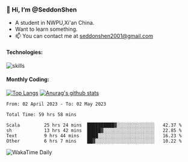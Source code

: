 ### 👋 Hi, I’m @SeddonShen
- A student in NWPU,Xi'an China.
- Want to learn something.
- 📫 You can contact me at seddonshen2001@gmail.com

#### Technologies:

![skills](https://skillicons.dev/icons?i=scala,js,html,css,bootstrap,jquery,c,cpp,cloudflare,django,docker,flask,git,github,githubactions,linux,latex,mysql,nodejs,ps,php,pr,py,raspberrypi,redis,unreal,v,vscode,vue,bash)

#### Monthly Coding:
[![Top Langs](https://github-readme-stats.vercel.app/api/top-langs?username=seddonshen&show_icons=true&locale=en&layout=compact&hide=html&langs_count=8)](https://github.com/SeddonShen/)
[![Anurag's github stats](https://github-readme-stats.vercel.app/api?username=SeddonShen&count_private=true&show_icons=true)](https://github.com/anuraghazra/github-readme-stats)
<!--START_SECTION:waka-->

```text
From: 02 April 2023 - To: 02 May 2023

Total Time: 59 hrs 58 mins

Scala         25 hrs 24 mins  ██████████▓░░░░░░░░░░░░░░   42.37 %
sh            13 hrs 42 mins  █████▓░░░░░░░░░░░░░░░░░░░   22.85 %
Text          9 hrs 44 mins   ████░░░░░░░░░░░░░░░░░░░░░   16.23 %
Other         6 hrs 7 mins    ██▓░░░░░░░░░░░░░░░░░░░░░░   10.22 %
```

<!--END_SECTION:waka-->

![WakaTime Daily](https://wakatime.com/share/@seddon2001/61a7e342-5f12-4fea-bf92-1fac161e97d6.svg)
<!---
SeddonShen/SeddonShen is a ✨ special ✨ repository because its `README.md` (this file) appears on your GitHub profile.
You can click the Preview link to take a look at your changes.
--->
